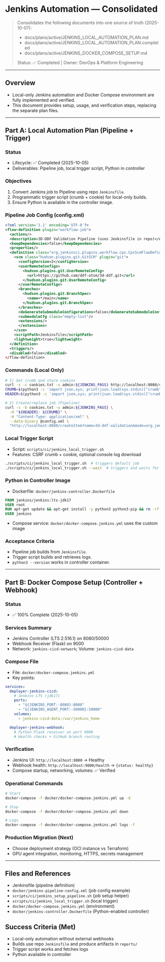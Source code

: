 # Jenkins Automation — Consolidated

> Consolidates the following documents into one source of truth (2025-10-07):
> - docs/plans/active/JENKINS_LOCAL_AUTOMATION_PLAN.md
> - docs/plans/active/JENKINS_LOCAL_AUTOMATION_PLAN.completed
> - docs/plans/active/JENKINS_DOCKER_COMPOSE_SETUP.md
>
> Status: ✅ Completed | Owner: DevOps & Platform Engineering

---

## Overview

- Local-only Jenkins automation and Docker Compose environment are fully implemented and verified.
- This document provides setup, usage, and verification steps, replacing the separate plan files.

---

## Part A: Local Automation Plan (Pipeline + Trigger)

### Status
- Lifecycle: ✅ Completed (2025-10-05)
- Deliverables: Pipeline job, local trigger script, Python in controller

### Objectives
1. Convert Jenkins job to Pipeline using repo `Jenkinsfile`.
2. Programmatic trigger script (crumb + cookie) for local-only builds.
3. Ensure Python is available in the controller image.

### Pipeline Job Config (config.xml)
```xml
<?xml version='1.1' encoding='UTF-8'?>
<flow-definition plugin="workflow-job">
  <actions/>
  <description>3D-DDF Validation Pipeline (uses Jenkinsfile in repo)</description>
  <keepDependencies>false</keepDependencies>
  <properties/>
  <definition class="org.jenkinsci.plugins.workflow.cps.CpsScmFlowDefinition" plugin="workflow-cps">
    <scm class="hudson.plugins.git.GitSCM" plugin="git">
      <configVersion>2</configVersion>
      <userRemoteConfigs>
        <hudson.plugins.git.UserRemoteConfig>
          <url>https://github.com/ddf-otsm/3d-ddf.git</url>
        </hudson.plugins.git.UserRemoteConfig>
      </userRemoteConfigs>
      <branches>
        <hudson.plugins.git.BranchSpec>
          <name>*/main</name>
        </hudson.plugins.git.BranchSpec>
      </branches>
      <doGenerateSubmoduleConfigurations>false</doGenerateSubmoduleConfigurations>
      <submoduleCfg class="empty-list"/>
      <extensions/>
      </extensions>
    </scm>
    <scriptPath>Jenkinsfile</scriptPath>
    <lightweight>true</lightweight>
  </definition>
  <triggers/>
  <disabled>false</disabled>
</flow-definition>
```

### Commands (Local Only)
```bash
# 1) Get crumb and store cookies
curl -s -c cookies.txt -u admin:${JENKINS_PASS} http://localhost:8080/crumbIssuer/api/json > crumb.json
CRUMB=$(python3 -c 'import json,sys; print(json.load(sys.stdin)["crumb"])' < crumb.json)
HEADER=$(python3 -c 'import json,sys; print(json.load(sys.stdin)["crumbRequestField"])' < crumb.json)

# 2) Create/replace job (Pipeline)
curl -s -b cookies.txt -u admin:${JENKINS_PASS} \
  -H "${HEADER}: ${CRUMB}" \
  -H "Content-Type: application/xml" \
  --data-binary @config.xml \
  "http://localhost:8080/createItem?name=3d-ddf-validation&mode=org.jenkinsci.plugins.workflow.job.WorkflowJob"
```

### Local Trigger Script
- Script: `scripts/ci/jenkins_local_trigger.sh`
- Features: CSRF crumb + cookie, optional console log download

```bash
./scripts/ci/jenkins_local_trigger.sh  # triggers default job
./scripts/ci/jenkins_local_trigger.sh --wait  # triggers and waits for completion
```

### Python in Controller Image
- Dockerfile: `docker/jenkins-controller.Dockerfile`
```dockerfile
FROM jenkins/jenkins:lts-jdk17
USER root
RUN apt-get update && apt-get install -y python3 python3-pip && rm -rf /var/lib/apt/lists/*
USER jenkins
```
- Compose service: `docker/docker-compose.jenkins.yml` uses the custom image

### Acceptance Criteria
- Pipeline job builds from `Jenkinsfile`.
- Trigger script builds and retrieves logs.
- `python3 --version` works in controller container.

---

## Part B: Docker Compose Setup (Controller + Webhook)

### Status
- ✅ 100% Complete (2025-10-05)

### Services Summary
- Jenkins Controller (LTS 2.516.1) on 8080/50000
- Webhook Receiver (Flask) on 9000
- Network: `jenkins-cicd-network`; Volume: `jenkins-cicd-data`

### Compose File
- File: `docker/docker-compose.jenkins.yml`
- Key points:
```yaml
services:
  deployer-jenkins-cicd:
    # Jenkins LTS (jdk17)
    ports:
      - "${JENKINS_PORT:-8080}:8080"
      - "${JENKINS_AGENT_PORT:-50000}:50000"
    volumes:
      - jenkins-cicd-data:/var/jenkins_home

  deployer-jenkins-webhook:
    # Python Flask receiver on port 9000
    # Health checks + GitHub branch routing
```

### Verification
- Jenkins UI: `http://localhost:8080` → Healthy
- Webhook health: `http://localhost:9000/health` → `{status: healthy}`
- Compose startup, networking, volumes: ✅ Verified

### Operational Commands
```bash
# Start
docker-compose -f docker/docker-compose.jenkins.yml up -d

# Stop
docker-compose -f docker/docker-compose.jenkins.yml down

# Logs
docker-compose -f docker/docker-compose.jenkins.yml logs -f
```

### Production Migration (Next)
- Choose deployment strategy (OCI instance vs Terraform)
- GPU agent integration, monitoring, HTTPS, secrets management

---

## Files and References
- Jenkinsfile (pipeline definition)
- `docker/jenkins-pipeline-config.xml` (job config example)
- `scripts/ci/jenkins_setup_pipeline.sh` (job setup helper)
- `scripts/ci/jenkins_local_trigger.sh` (local trigger)
- `docker/docker-compose.jenkins.yml` (environment)
- `docker/jenkins-controller.Dockerfile` (Python-enabled controller)

## Success Criteria (Met)
- Local-only automation without external webhooks
- Builds use repo `Jenkinsfile` and produce artifacts in `reports/`
- Trigger script works and fetches logs
- Python available in controller


